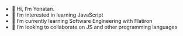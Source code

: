 - 👋 Hi, I’m Yonatan.
- 👀 I’m interested in learning JavaScript
- 🌱 I’m currently learning Software Engineering with Flatiron
- 💞️ I’m looking to collaborate on JS and other programming languages


<!---
YonatanKawo/YonatanKawo is a ✨ special ✨ repository because its `README.md` (this file) appears on your GitHub profile.
You can click the Preview link to take a look at your changes.
--->
